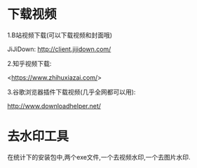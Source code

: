 # 下载视频

1.B站视频下载(可以下载视频和封面哦)

   JiJiDown: <http://client.jijidown.com/>

2.知乎视频下载:

   <<https://www.zhihuxiazai.com/>>

3.谷歌浏览器插件下载视频(几乎全网都可以用):

<http://www.downloadhelper.net/>



# 去水印工具

在统计下的安装包中,两个exe文件,一个去视频水印,一个去图片水印.